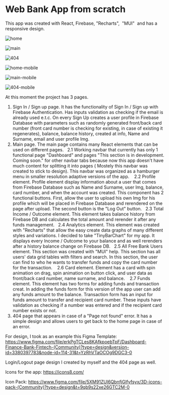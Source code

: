 # Web Bank App from scratch 
This app was created with React, Firebase, "Recharts",  "MUI"  and has a responsive design.

![home](https://github.com/anackis/Web_Bank_App_From_Scratch/assets/61510461/d516bea1-6919-4e4a-aa78-ba8ef387c816)

![main](https://github.com/anackis/Web_Bank_App_From_Scratch/assets/61510461/6152ad86-1ba7-4897-a03a-ccb5174ace18)

![404](https://github.com/anackis/Web_Bank_App_From_Scratch/assets/61510461/d618a9ef-770f-4b9e-bc85-84d559e0e52d)

![home-mobile](https://github.com/anackis/Web_Bank_App_From_Scratch/assets/61510461/3edc8192-c40a-4e28-a4f3-0517927697ae)

![main-mobile](https://github.com/anackis/Web_Bank_App_From_Scratch/assets/61510461/8ffa6991-0d6d-404e-996d-17ef6d8de2a7)

![404-mobile](https://github.com/anackis/Web_Bank_App_From_Scratch/assets/61510461/18d183bf-5ee0-45aa-b99b-02db850a2351)


At this moment the project has 3 pages.
1. Sign In / Sign up page. It has the functionality of Sign In / Sign up with Firebase Authentication. Has inputs validation as checking if the email is already used e.t.c. On every Sign Up creates a user profile in Firebase Database with parameters such as randomly generated front/back card number (front card number is checking for existing, in case of existing it regenerates), balance, balance history, created at info, Name and Surname, email and user profile Img.
2. Main page. The main page contains many React elements that can be used on different pages.
  2.1 Working navbar that currently has only 1 functional page "Dashboard" and pages "This section is in development. Coming soon." for other navbar tabs because now this app doesn't have much content for splitting it into pages ( Mostely this navbar was created to stick to design). This navbar was organized as a hamburger menu in smaller resolution adaptive versions of the app. 
  2.2 Profile element. Profile element display information about a user that comes from Firebase Database such as Name and Surname, user Img, balance, card number, and when the account was created. This component has 2 functional buttons. First, allow the user to upload his own Img for his profile which will be placed in Firebase Database and rerendered on the page after upload. The second button is the "Log Out" button.
  2.3 Total Income / Outcome element. This element takes balance history from Firebase DB and calculates the total amount and rerender it after any funds management.
  2.4 Analytics element. This element was created with "Recharts" that allow the easy create data graphs of many different styles and variations. I decided to take "TinyBarChart" for my app. It displays every Income / Outcome to your balance and as well rerenders after a history balance change on Firebase DB.
  2.5 All Free Bank Users element. This section was created with "MUI" help. This section has all users' data grid tables with filters and search. In this section, the user can find to who he wants to transfer funds and copy the card number for the transaction. 
  2.6 Card element. Element has a card with spin animation on drag, spin animation on button click, and user data as front/back card number, name surname, and balance. 
  2.7 Funds element. This element has two forms for adding funds and transaction creat. In adding the funds form for this version of the app user can add any funds amount to the balance. Transaction form has an input for funds amount to transfer and recipient card number. These inputs have validation as checking if a number was entered and if the recipient card number exists or not.
3. 404 page that appears in case of a "Page not found" error. It has a simple design and allows users to get back to the home page in case of an error. 

For design, I took as an example this Figma Template: https://www.figma.com/file/erkPgTCLes8KAfkpoebTpF/Dashboard-Finance-Bank-Fintech-(Community)?type=design&version-id=3380397783&node-id=114-31&t=YzRhVTaOCOg9DGC3-0

Login/Logout page design I created by myself and the 404 page as well.

Icons for the app: https://icons8.com/

Icon Pack: https://www.figma.com/file/5XM91ZUl6QbnfjGlfyfsyx/3D-icons-pack-(Community)?type=design&t=9qb9s22xe26GTC2M-0

